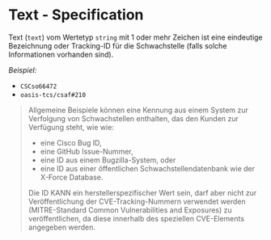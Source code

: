 # Text - Specification

Text (`text`) vom Wertetyp `string` mit 1 oder mehr Zeichen ist eine eindeutige Bezeichnung oder Tracking-ID für die Schwachstelle (falls solche Informationen vorhanden sind).

*Beispiel:*

* `CSCso66472`
* `oasis-tcs/csaf#210`

> Allgemeine Beispiele können eine Kennung aus einem System zur Verfolgung von Schwachstellen enthalten, das den Kunden zur Verfügung steht, wie
> wie:
>
> * eine Cisco Bug ID,
> * eine GitHub Issue-Nummer,
> * eine ID aus einem Bugzilla-System, oder
> * eine ID aus einer öffentlichen Schwachstellendatenbank wie der X-Force Database.
>
> Die ID KANN ein herstellerspezifischer Wert sein, darf aber nicht zur Veröffentlichung der CVE-Tracking-Nummern verwendet werden (MITRE-Standard Common
> Vulnerabilities and Exposures) zu veröffentlichen, da diese innerhalb des speziellen CVE-Elements angegeben werden.